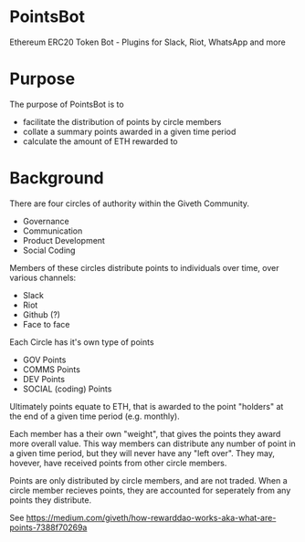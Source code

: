 # PointsBot
Ethereum ERC20 Token Bot - Plugins for Slack, Riot, WhatsApp and more

# Purpose
The purpose of PointsBot is to 
- facilitate the distribution of points by circle members
- collate a summary points awarded in a given time period
- calculate the amount of ETH rewarded to 

# Background
There are four circles of authority within the Giveth Community.
- Governance
- Communication
- Product Development
- Social Coding

Members of these circles distribute points to individuals over time, over various channels:
- Slack 
- Riot
- Github (?)
- Face to face

Each Circle has it's own type of points

- GOV Points
- COMMS Points
- DEV Points
- SOCIAL (coding) Points

Ultimately points equate to ETH, that is awarded to the point "holders" at the end of a given time period (e.g. monthly).

Each member has a their own "weight", that gives the points they award more overall value. This way members can distribute any number of point in a given time period, but they will never have any "left over". They may, hovever, have received points from other circle members. 

Points are only distributed by circle members, and are not traded. When a circle member recieves points, they are accounted for seperately from any points they distribute. 

See https://medium.com/giveth/how-rewarddao-works-aka-what-are-points-7388f70269a 
